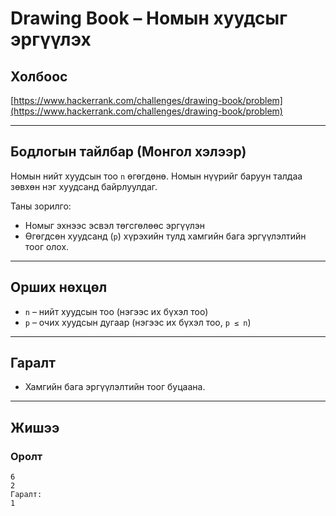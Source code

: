 # Drawing Book – Номын хуудсыг эргүүлэх

## Холбоос

[https://www.hackerrank.com/challenges/drawing-book/problem](https://www.hackerrank.com/challenges/drawing-book/problem)

---

## Бодлогын тайлбар (Монгол хэлээр)

Номын нийт хуудсын тоо `n` өгөгдөнө. Номын нүүрийг баруун талдаа зөвхөн нэг хуудсанд байрлуулдаг.

Таны зорилго: 

- Номыг эхнээс эсвэл төгсгөлөөс эргүүлэн
- Өгөгдсөн хуудсанд (`p`) хүрэхийн тулд хамгийн бага эргүүлэлтийн тоог олох.

---

## Орших нөхцөл

- `n` – нийт хуудсын тоо (нэгээс их бүхэл тоо)
- `p` – очих хуудсын дугаар (нэгээс их бүхэл тоо, `p ≤ n`)

---

## Гаралт

- Хамгийн бага эргүүлэлтийн тоог буцаана.

---

## Жишээ

### Оролт

```plaintext
6
2
Гаралт:
1